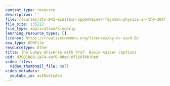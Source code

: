 ```yaml
---
content_type: resource
description: ''
file: /courses/sts-042-einstein-oppenheimer-feynman-physics-in-the-20th-century-fall-2020/asINud1eAx4_captions.webvtt
file_size: 135212
file_type: application/x-subrip
learning_resource_types: []
license: https://creativecommons.org/licenses/by-nc-sa/4.0/
ocw_type: OCWFile
resourcetype: Other
title: The Lumpy Universe with Prof. David Kaiser captions
uid: d3901b88-2a74-4af0-80ed-8f166f4b30ed
video_files:
  video_thumbnail_file: null
video_metadata:
  youtube_id: asINud1eAx4
---
```

